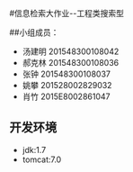 #信息检索大作业--工程类搜索型


##小组成员：


 - 汤建明  201548300108042
 - 郝克林  201548300108036
 - 张钟     201548300108037
 - 姚攀     201528002829032
 - 肖竹     2015E8002861047


## 开发环境
- jdk:1.7
- tomcat:7.0